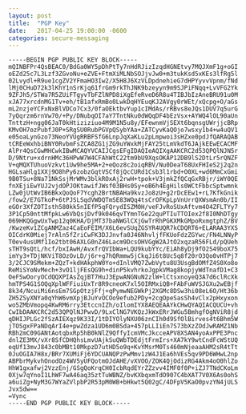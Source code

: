 ```yaml
---
layout: post
title:  "PGP Key"
date:   2017-04-25 19:00:00 -0600
categories: secure-messaging
---
```

	-----BEGIN PGP PUBLIC KEY BLOCK-----
	mQINBFPr4QsBEAC0/BdGa0WY5pDhPtTy7nHdRJizIzqdHGNEtvy7MQJXmF1g+oGI
	oEZd25c7L3Lzf3ZGvoNu+eZVE+FtmXiMLNbSOJjvJw0+m3tukKsd5xKEs3lfRg5l
	02Lvydl+R9ue1cgZV2YFmaHO3Iw2/X5H8J6XzVLDpdnehieG7dHPYyvvVpnm/fNd
	lMj0CHuD72k3lKhY1nSrKjq61frGm9rkThJNK9bzeyyn9m9SJPiFNqq+LvVFG2Yk
	9ZFJh5/STWa7R5ZUiFTgyvTbFZlNPD8iXgEfeRveD6R8u4TIBJbIzAneBRU91u0M
	xJA77xrcdnMG1Tv+eh/tB1afxRmBo0LwkDqHYEuqKJ2AVgy0rWEt/xQcpg+O/aGs
	mL2nzjeYCFxNxBlVDCo7Cx3/0faOEktbvYup1cIMdAs/rRBvs8eJQs1DUV7q5urG
	7yQqrzm6rnVw70/+Py/DNubqOI7aY7TntNku0dWQqDF4bEzVsx+AYWQ4lOL90aUn
	TnttzH+ngg06JaT0kHtiziziuo4M9M1N5u8y/EFewnmVjSEXt6bqnsgUWrjjcBRp
	KMvOH7ozPubfJ0P+SRgSU0RubPGVpQSybYAa+ZATCyvKaQOjo7wsxy1b4+w4uQV1
	e05oaLynGzo73NeoYVUgRRBFSfG6LnpJqXaKLu2pLmpwoi3sHZxe0pdJfQARAQAB
	tCREeWxhbiBNY0RvbmFsZCA8ZG1jZG9uYWxkMjFAY25tLmVkdT6JAjkEEwECACMF
	AlPr4QsCGwMHCwkIBwMCAQYVCAIJCgsEFgIDAQIeAQIXgAAKCRC2d53QPQlNJN5r
	D/9Ntru+xdrnHMc36HPwW7W4CFAhWtC22tm9bU9XqsOKAP12DB9lS2DtLr5rQNZF
	V+qMQXTUhuoVzkvt1Uw9he5MA+2+eQoz8c2oiqRBV/Nu0DeaT68UxFHIeS2j2q2n
	HGLsaHlg1XXj9O8hPy6zobzGqtVSCf8jQcCURd1Csb3l1rbd+O0XL+wd6MmCxGmi
	9B0TSu+8Na71NkSsjMrWMv3blkROxAj2rwH+tpok+V3jmkZfQCqGxRBjr/iWY0QE
	fnXEjiEwYUJ2vjdOPJOKtawifJWsf03BHs0Sy+oB6h4EgHils0WCtFbbcSptwmnk
	LZw0jUtWvIB6BkxQoQoF7Ycgh2BrtNBAHa9kvzJo8zU+g2rDcEEw1+rL7KfkGnik
	/fow2/E7GTkoP+6tPJSLSqdVWDQTmSE83WQq4tsCrOFKpLpVnUrrQXWsmAn0b/II
	eGOr3XfZOTIsth580kk5nIEfP5qFQrydISZM0H/veFJvRoSUxAftvm4O4ZFLTYy7
	3P1Cp50nttMfpkLw6VbQsjDvf9k046qvTYmnTGe22quPTIuTTOIex2f8I0NhDTgy
	069HKQGgwUxTwp12q0KHA/DjMT37baNWGlCXjGwTrRhPGKXMkGMpoRxmgtphZ/BV
	/KwzeKv1ZCgANMZaz4CaEoFEIM/X6L6evSUqZGSYR4UQR7kCDQRT6+ELARAA3YXS
	OICdrK0Miej7rAln5fZriCwFK3DJJnvfa0J46NhvljfFKUoFdzZGYwc/FN4LNNyP
	T0ev4usUMf1Io2tbt06AXLG0nZ46Lacm9DcsOHVGgW2AJtO2xqzaR56FLd/pQUeh
	sTHT9sQtL/hcf/bxIAwH/AvxfrQVIbWa+LQU9kubYYc/EiAh8yDj9fO2S49boX75
	imYy3+TDjNKViT8OzOvLD/j6r+g7hQRmmw5jCkqJi6t8Uc5q8f20rO3Qo0vHTPj7
	3/2CJC9SMekm+ZQzT+kdHAkphW0Yo+dInlVMQ7ZwbVytu8U3UsgBdOMfZ4S0Xo8o
	ReMiSYoNvMech+3vO1ljFEsQG9h+dinP5kvhrkoJgpkVMag8kopjyWdTnafD1+C3
	OeFSwOoryOCdQQXPIAsZqjBT7HuJ3EpwANGNuN2zlW+lCtsxnoyeQ3A7d6clRcXk
	hmTPS4G1SOQqXplWFFiuiUxTr8R9cneoK7xl5OIRMxiQB+FAbFuWVSJGXu2wEBjf
	8k34/NcuiMi6nsEm7SGpOtzjFfj+qPymwNEGWkPj2XGMc8DSw3hi08eL6O/Ht36b
	ZH5ZSyXNYa0qYhW6vmXpjBJuYvOCOo9efub2PDy+2cgOpeSasSh4vClx2pHxyxon
	wo5ZMbVmopq4KwRM6rry3EtccnIZh/oIlomIYX8AEQEAAYkCHwQYAQIACQUCU+vh
	CwIbDAAKCRC2d53QPQlNJPwvD/9LxClNG7VKQzJkWxERrJWGu5BmhgfOgNViR8jd
	qDHIJPLGc2fSzAIEXqz9K33I/1tDIYOlyNXU06znCIh0d9SfOlBirves4t6Bhm5W
	jTOSgxFPaNDqArI4e+pwZdza1UD6m0BSda+457pLLIiEn7S73bXzZOdJwRAMZ1Nb
	RBh2mC09GANtAotqbxRp5hB0kNlZ9QffyIcmVMcJkcceAPV8XSAN4yoAxPPE3Pnc
	dnlZE3MX/vXr8SfCDHQhsLmvUAjkSuQWbTDEdjtFrmIrs+XA7kY9wtCndFcWStUQ
	eqUf13mvJ843c0bMBt10MkpzD7utHD5o9q+KvYMsrM0Ts460mNjeaaAHM2sR4tTt
	0JuOGIA7H8x/BRr7XUMiFj6YDCUANQPzPwMmv1zW4J1Ea6hVEs5qv9PD6WHwL2np
	ABPbrMykvhOnodOz4WV5yUFQotmOJdAHE/vXVOO/ZOK4QjOdizRG4Akm4oO0hlZo
	HhW1gxafwj2VzzEnj/GSgQoKrqCH0IcbRqdEYrZZzvv4IMF0f0P+iZJ7TNdCKoLm
	0Xjw7qYnoI1LhWF7wA46aq35ztTuWBNZ/bvKXbqxmTdO907C4bXAT7V0X6As0ohS
	a6uiZg+NyM3G7WYaZVlpbP2R53pM0WB+bHkwt5Q02gC/4DFpV5KaO0pvzYN4jULS
	JvxSdw==
	=Vync
	-----END PGP PUBLIC KEY BLOCK-----
